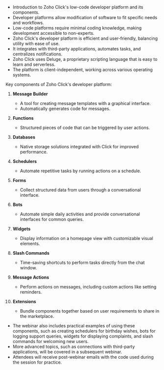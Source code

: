 - Introduction to Zoho Click's low-code developer platform and its components.
- Developer platforms allow modification of software to fit specific needs and workflows.
- Low-code platforms require minimal coding knowledge, making development accessible to non-experts.
- Zoho Click's developer platform is efficient and user-friendly, balancing utility with ease of use.
- It integrates with third-party applications, automates tasks, and centralizes notifications.
- Zoho Click uses Deluge, a proprietary scripting language that is easy to learn and serverless.
- The platform is client-independent, working across various operating systems.

Key components of Zoho Click's developer platform:
1. **Message Builder**
   - A tool for creating message templates with a graphical interface.
   - Automatically generates code for messages.

2. **Functions**
   - Structured pieces of code that can be triggered by user actions.

3. **Databases**
   - Native storage solutions integrated with Click for improved performance.

4. **Schedulers**
   - Automate repetitive tasks by running actions on a schedule.

5. **Forms**
   - Collect structured data from users through a conversational interface.

6. **Bots**
   - Automate simple daily activities and provide conversational interfaces for common queries.

7. **Widgets**
   - Display information on a homepage view with customizable visual elements.

8. **Slash Commands**
   - Time-saving shortcuts to perform tasks directly from the chat window.

9. **Message Actions**
   - Perform actions on messages, including custom actions like setting reminders.

10. **Extensions**
    - Bundle components together based on user requirements to share in the marketplace.

- The webinar also includes practical examples of using these components, such as creating schedulers for birthday wishes, bots for logging support queries, widgets for displaying complaints, and slash commands for welcoming new users.
- More advanced topics, such as connections with third-party applications, will be covered in a subsequent webinar.
- Attendees will receive post-webinar emails with the code used during the session for practice.